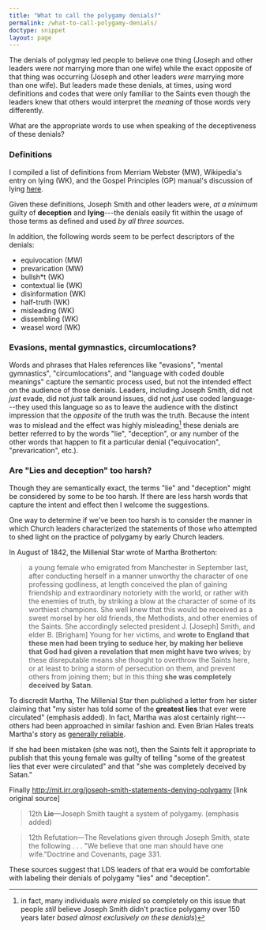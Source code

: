 ```yaml
---
title: "What to call the polygamy denials?"
permalink: /what-to-call-polygamy-denials/
doctype: snippet
layout: page
---
```


The denials of polygmay led people to believe one thing (Joseph and other leaders were *not* marrying more than one wife) while the exact opposite of that thing was occurring (Joseph and other leaders *were* marrying more than one wife).  But leaders made these denials, at times, using word definitions and codes that were only familiar to the Saints even though the leaders knew that others would interpret the *meaning* of those words very differently. 

What are the appropriate words to use when speaking of the deceptiveness of these denials?

### Definitions

I compiled a list of definitions from Merriam Webster (MW), Wikipedia's entry on lying (WK), and the Gospel Principles (GP) manual's discussion of lying [here]().

Given these definitions, Joseph Smith and other leaders were, _at a minimum_ guilty of **deception** and **lying**---the denials easily fit within the usage of those terms as defined and used *by all three sources*.

In addition, the following words seem to be perfect descriptors of the denials:

* equivocation (MW)
* prevarication (MW)
* bullsh\*t (WK)
* contextual lie (WK)
* disinformation (WK)
* half-truth (WK)
* misleading (WK)
* dissembling (WK)
* weasel word (WK)

### Evasions, mental gymnastics, circumlocations?

Words and phrases that Hales references like "evasions", "mental gymnastics", "circumlocations", and "language with coded double meanings" capture the semantic process used, but not the intended effect on the audience of those denials.  Leaders, including Joseph Smith, did not *just* evade, did not *just* talk around issues, did not *just* use coded language---they used this language so as to leave the audience with the distinct impression that the *opposite* of the truth was the truth.  Because the intent was to mislead and the effect was highly misleading[^denialsmisleading] these denials are better referred to by the words "lie", "deception", or any number of the other words that happen to fit a particular denial ("equivocation", "prevarication", etc.).

### Are "Lies and deception" too harsh?

Though they are semantically exact, the terms "lie" and "deception" might be considered by some to be too harsh.  If there are less harsh words that capture the intent and effect then I welcome the suggestions.

One way to determine if we've been too harsh is to consider the manner in which Church leaders characterized the statements of those who attempted to shed light on the practice of polygamy by early Church leaders.

In August of 1842, the Millenial Star wrote of Martha Brotherton:

> a young female who emigrated from Manchester in September last, after conducting herself in a manner unworthy the character of one professing godliness, at length conceived the plan of gaining friendship and extraordinary notoriety with the world, or rather with the enemies of truth, by striking a blow at the character of some of its worthiest champions. She well knew that this would be received as a sweet morsel by her old friends, the Methodists, and other enemies of the Saints. She accordingly selected president J. [Joseph] Smith, and elder B. [Brigham] Young for her victims, and **wrote to England that these men had been trying to seduce her, by making her believe that God had given a revelation that men might have two wives**; by these disreputable means she thought to overthrow the Saints here, or at least to bring a storm of persecution on them, and prevent others from joining them; but in this thing **she was completely deceived by Satan**.

To discredit Martha, The Millenial Star then published a letter from her sister claiming that "my sister has told some of the **greatest lies** that ever were circulated" (emphasis added).  In fact, Martha was alost certainly right---others had been approached in similar fashion and.  Even Brian Hales treats Martha's story as [generally reliable](http://josephsmithspolygamy.org/history/changes-in-february-1842/#link_ajs-fn-id_7-68).

If she had been mistaken (she was not), then the Saints felt it appropriate to publish that this young female was guilty of telling "some of the greatest lies that ever were circulated" and that "she was completely deceived by Satan."

Finally 
http://mit.irr.org/joseph-smith-statements-denying-polygamy [link original source]

> 12th **Lie**—Joseph Smith taught a system of polygamy. (emphasis added)

> 12th Refutation—The Revelations given through Joseph Smith, state the following . . . "We believe that one man should have one wife."Doctrine and Covenants, page 331.

These sources suggest that LDS leaders of that era would be comfortable with labeling their denials of polygamy "lies" and "deception".

[^denialsmisleading]: in fact, many individuals *were misled* so completely on this issue that people *still* believe Joseph Smith didn't practice polygamy over 150 years later *based almost exclusively on these denials*)
